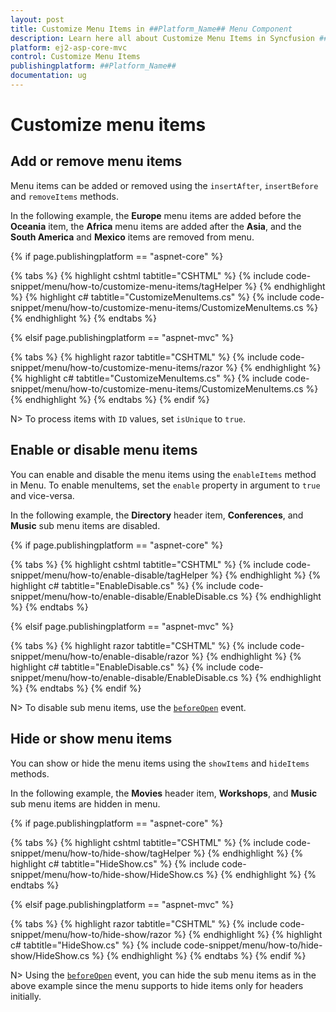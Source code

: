 ```yaml
---
layout: post
title: Customize Menu Items in ##Platform_Name## Menu Component
description: Learn here all about Customize Menu Items in Syncfusion ##Platform_Name## Menu component of Syncfusion Essential JS 2 and more.
platform: ej2-asp-core-mvc
control: Customize Menu Items
publishingplatform: ##Platform_Name##
documentation: ug
---
```


# Customize menu items

## Add or remove menu items

Menu items can be added or removed using the `insertAfter`, `insertBefore` and `removeItems` methods.

In the following example, the **Europe** menu items are added before the **Oceania** item, the **Africa** menu items are added after the **Asia**, and the **South America** and **Mexico** items are removed from menu.

{% if page.publishingplatform == "aspnet-core" %}

{% tabs %}
{% highlight cshtml tabtitle="CSHTML" %}
{% include code-snippet/menu/how-to/customize-menu-items/tagHelper %}
{% endhighlight %}
{% highlight c# tabtitle="CustomizeMenuItems.cs" %}
{% include code-snippet/menu/how-to/customize-menu-items/CustomizeMenuItems.cs %}
{% endhighlight %}
{% endtabs %}

{% elsif page.publishingplatform == "aspnet-mvc" %}

{% tabs %}
{% highlight razor tabtitle="CSHTML" %}
{% include code-snippet/menu/how-to/customize-menu-items/razor %}
{% endhighlight %}
{% highlight c# tabtitle="CustomizeMenuItems.cs" %}
{% include code-snippet/menu/how-to/customize-menu-items/CustomizeMenuItems.cs %}
{% endhighlight %}
{% endtabs %}
{% endif %}



N> To process items with `ID` values, set `isUnique` to `true`.

## Enable or disable menu items

You can enable and disable the menu items using the `enableItems` method in Menu. To enable menuItems, set the `enable` property in argument to `true` and vice-versa.

In the following example, the **Directory** header item, **Conferences**, and **Music** sub menu items are disabled.

{% if page.publishingplatform == "aspnet-core" %}

{% tabs %}
{% highlight cshtml tabtitle="CSHTML" %}
{% include code-snippet/menu/how-to/enable-disable/tagHelper %}
{% endhighlight %}
{% highlight c# tabtitle="EnableDisable.cs" %}
{% include code-snippet/menu/how-to/enable-disable/EnableDisable.cs %}
{% endhighlight %}
{% endtabs %}

{% elsif page.publishingplatform == "aspnet-mvc" %}

{% tabs %}
{% highlight razor tabtitle="CSHTML" %}
{% include code-snippet/menu/how-to/enable-disable/razor %}
{% endhighlight %}
{% highlight c# tabtitle="EnableDisable.cs" %}
{% include code-snippet/menu/how-to/enable-disable/EnableDisable.cs %}
{% endhighlight %}
{% endtabs %}
{% endif %}



N> To disable sub menu items, use the [`beforeOpen`](https://help.syncfusion.com/cr/cref_files/aspnetcore-js2/Syncfusion.EJ2~Syncfusion.EJ2.Navigations.Menu~BeforeOpen.html) event.

## Hide or show menu items

You can show or hide the menu items using the `showItems` and `hideItems` methods.

In the following example, the **Movies** header item, **Workshops**, and **Music** sub menu items are hidden in menu.

{% if page.publishingplatform == "aspnet-core" %}

{% tabs %}
{% highlight cshtml tabtitle="CSHTML" %}
{% include code-snippet/menu/how-to/hide-show/tagHelper %}
{% endhighlight %}
{% highlight c# tabtitle="HideShow.cs" %}
{% include code-snippet/menu/how-to/hide-show/HideShow.cs %}
{% endhighlight %}
{% endtabs %}

{% elsif page.publishingplatform == "aspnet-mvc" %}

{% tabs %}
{% highlight razor tabtitle="CSHTML" %}
{% include code-snippet/menu/how-to/hide-show/razor %}
{% endhighlight %}
{% highlight c# tabtitle="HideShow.cs" %}
{% include code-snippet/menu/how-to/hide-show/HideShow.cs %}
{% endhighlight %}
{% endtabs %}
{% endif %}



N> Using the [`beforeOpen`](https://help.syncfusion.com/cr/cref_files/aspnetcore-js2/Syncfusion.EJ2~Syncfusion.EJ2.Navigations.Menu~BeforeOpen.html) event, you can hide the sub menu items as in the above example since the menu supports to hide items only for headers initially.
